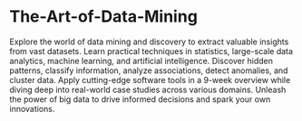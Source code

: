 # The-Art-of-Data-Mining

Explore the world of data mining and discovery to extract valuable insights from vast datasets. Learn practical techniques in statistics, large-scale data analytics,
machine learning, and artificial intelligence. Discover hidden patterns, classify information, analyze associations, detect anomalies, and cluster data. 
Apply cutting-edge software tools in a 9-week overview while diving deep into real-world case studies across various domains. Unleash the power of big data to drive informed decisions and spark  your own innovations.  
